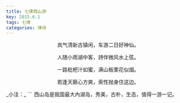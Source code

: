 ```yaml
---
title: 七律西山游
key: 2015.6.1
tags: 七律
categories: 律诗
---
```


<p align="center">岚气清新古镇闲，车游二日好神仙。
</p>
<p align="center">人随小雨湖中客，詩伴微风水上弦。
</p>
<p align="center">一路枇杷汁如蜜，满山板栗花似烟。
</p>
<p align="center">若逢天籁心方爽，索性抛身住这边。
</p>
_小注：_
```
西山岛是我国最大內湖岛，秀美，古朴，生态，值得一游一记。

```